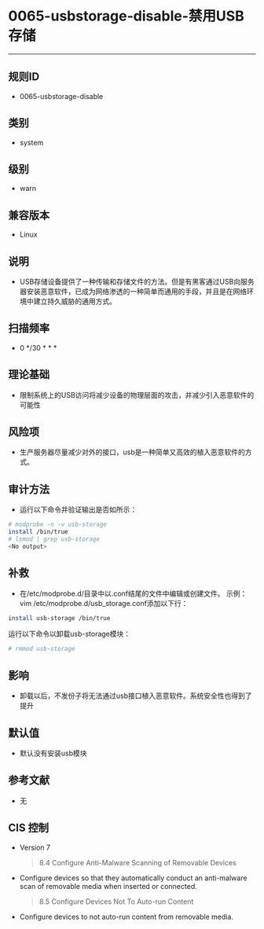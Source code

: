 # 0065-usbstorage-disable-禁用USB存储
---

## 规则ID

- 0065-usbstorage-disable


## 类别

- system


## 级别

- warn


## 兼容版本


- Linux




## 说明


- USB存储设备提供了一种传输和存储文件的方法。但是有黑客通过USB向服务器安装恶意软件，已成为网络渗透的一种简单而通用的手段，并且是在网络环境中建立持久威胁的通用方式。



## 扫描频率
- 0 */30 * * *

## 理论基础


- 限制系统上的USB访问将减少设备的物理层面的攻击，并减少引入恶意软件的可能性






## 风险项


- 生产服务器尽量减少对外的接口，usb是一种简单又高效的植入恶意软件的方式。



## 审计方法
- 运行以下命令并验证输出是否如所示：

``` bash
# modprobe -n -v usb-storage
install /bin/true
# lsmod | grep usb-storage
<No output>
```



## 补救
- 在/etc/modprobe.d/目录中以.conf结尾的文件中编辑或创建文件。
  示例：vim /etc/modprobe.d/usb_storage.conf添加以下行：

``` bash
install usb-storage /bin/true
```
运行以下命令以卸载usb-storage模块：

``` bash
# rmmod usb-storage
```



## 影响


- 卸载以后，不发份子将无法通过usb接口植入恶意软件。系统安全性也得到了提升




## 默认值


- 默认没有安装usb模块




## 参考文献


- 无



## CIS 控制


- Version 7
    >   8.4 Configure Anti-Malware Scanning of Removable Devices



- Configure devices so that they automatically conduct an anti-malware scan of removable media when inserted or connected.
    >   8.5 Configure Devices Not To Auto-run Content



- Configure devices to not auto-run content from removable media.


